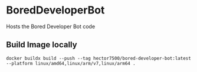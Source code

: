 # BoredDeveloperBot
Hosts the Bored Developer Bot code


## Build Image locally 
`docker buildx build --push --tag hector7500/bored-developer-bot:latest --platform linux/amd64,linux/arm/v7,linux/arm64 .`